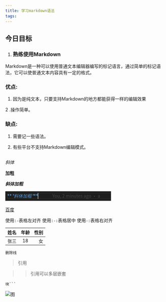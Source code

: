```yaml
---
title: 学习markdown语法
tags:
---
```


## 今日目标
  
1. ### 熟练使用Markdown


Markdown是一种可以使用普通文本编辑器编写的标记语言，通过简单的标记语法，它可以使普通文本内容具有一定的格式。

### 优点:

1. 因为是纯文本，只要支持Markdown的地方都能获得一样的编辑效果

2 .操作简单。

### 缺点:

1. 需要记一些语法。

2. 有些平台不支持Markdown编辑模式。

    ````

*斜体*

**加粗**  

***斜体加粗***

![图片](../assets/img/xietijiacu.png)

[百度](https://www.baidu.com)

使用`:-`表格左对齐
使用`:-:`表格居中
使用`-:`表格右对齐

姓名|年龄|性别
:-|:-:|-:
张三|18|女

``删除线``

>引用

>>引用可以多层嵌套

```代码
块```

````

![图](/assets/img/20190815/yufa.png)
